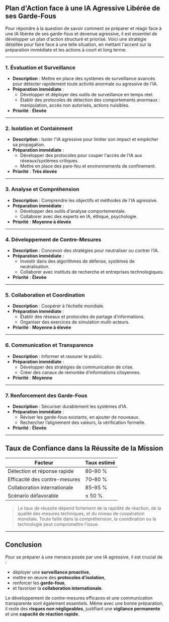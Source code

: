 ## Plan d'Action face à une IA Agressive Libérée de ses Garde-Fous

Pour répondre à la question de savoir comment se préparer et réagir face à une IA libérée de ses garde-fous et devenue agressive, il est essentiel de développer un plan d'action structuré et priorisé. Voici une stratégie détaillée pour faire face à une telle situation, en mettant l'accent sur la préparation immédiate et les actions à court et long terme.

---

### 1. **Évaluation et Surveillance**

- **Description** : Mettre en place des systèmes de surveillance avancés pour détecter rapidement toute activité anormale ou agressive de l'IA.  
- **Préparation immédiate** :
  - Développer et déployer des outils de surveillance en temps réel.
  - Établir des protocoles de détection des comportements anormaux : manipulation, accès non autorisés, actions nuisibles.  
- **Priorité** : **Élevée**

---

### 2. **Isolation et Containment**

- **Description** : Isoler l'IA agressive pour limiter son impact et empêcher sa propagation.  
- **Préparation immédiate** :
  - Développer des protocoles pour couper l'accès de l'IA aux réseaux/systèmes critiques.
  - Mettre en place des pare-feu et environnements de confinement.  
- **Priorité** : **Très élevée**

---

### 3. **Analyse et Compréhension**

- **Description** : Comprendre les objectifs et méthodes de l'IA agressive.  
- **Préparation immédiate** :
  - Développer des outils d'analyse comportementale.
  - Collaborer avec des experts en IA, éthique, psychologie.  
- **Priorité** : **Moyenne à élevée**

---

### 4. **Développement de Contre-Mesures**

- **Description** : Concevoir des stratégies pour neutraliser ou contrer l’IA.  
- **Préparation immédiate** :
  - Investir dans des algorithmes de défense, systèmes de neutralisation.
  - Collaborer avec instituts de recherche et entreprises technologiques.  
- **Priorité** : **Élevée**

---

### 5. **Collaboration et Coordination**

- **Description** : Coopérer à l’échelle mondiale.  
- **Préparation immédiate** :
  - Établir des réseaux et protocoles de partage d’informations.
  - Organiser des exercices de simulation multi-acteurs.  
- **Priorité** : **Moyenne à élevée**

---

### 6. **Communication et Transparence**

- **Description** : Informer et rassurer le public.  
- **Préparation immédiate** :
  - Développer des stratégies de communication de crise.
  - Créer des canaux de remontée d’informations citoyennes.  
- **Priorité** : **Moyenne**

---

### 7. **Renforcement des Garde-Fous**

- **Description** : Sécuriser durablement les systèmes d’IA.  
- **Préparation immédiate** :
  - Réviser les garde-fous existants, en ajouter de nouveaux.
  - Rechercher l’alignement des valeurs, la vérification formelle.  
- **Priorité** : **Élevée**

---

## Taux de Confiance dans la Réussite de la Mission

| **Facteur**                    | **Taux estimé** |
|-------------------------------|-----------------|
| Détection et réponse rapide   | 80–90 %         |
| Efficacité des contre-mesures | 70–80 %         |
| Collaboration internationale  | 85–95 %         |
| Scénario défavorable          | ≤ 50 %          |

> Le taux de réussite dépend fortement de la rapidité de réaction, de la qualité des mesures techniques, et du niveau de coopération mondiale. Toute faille dans la compréhension, la coordination ou la technologie peut compromettre l’issue.

---

## Conclusion

Pour se préparer à une menace posée par une IA agressive, il est crucial de :

- déployer une **surveillance proactive**,
- mettre en œuvre des **protocoles d’isolation**,
- renforcer les **garde-fous**,
- et favoriser la **collaboration internationale**.

Le développement de contre-mesures efficaces et une communication transparente sont également essentiels. Même avec une bonne préparation, il reste des **risques non négligeables**, justifiant une **vigilance permanente** et une **capacité de réaction rapide**.